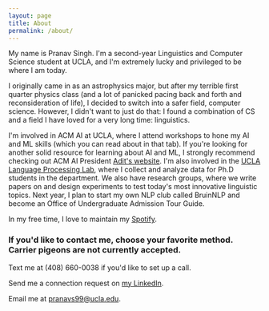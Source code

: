 ```yaml
---
layout: page
title: About
permalink: /about/
---
```


My name is Pranav Singh. I'm a second-year Linguistics and Computer Science student at UCLA, and I'm extremely lucky and privileged to be where I am today.

I originally came in as an astrophysics major, but after my terrible first quarter physics class (and a lot of panicked pacing back and forth and reconsideration of life), I decided to switch into a safer field, computer science. However, I didn't want to just do that: I found a combination of CS and a field I have loved for a very long time: linguistics.

I'm involved in ACM AI at UCLA, where I attend workshops to hone my AI and ML skills (which you can read about in that tab). If you're looking for another solid resource for learning about AI and ML, I strongly recommend checking out ACM AI President <a href="https://adeshpande3.github.io/adeshpande3.github.io/" target="_blank">Adit's website</a>. I'm also involved in the <a href="http://processing.linguistics.ucla.edu/" target="_blank">UCLA Language Processing Lab</a>, where I collect and analyze data for Ph.D students in the department. We also have research groups, where we write papers on and design experiments to test today's most innovative linguistic topics.
Next year, I plan to start my own NLP club called BruinNLP and become an Office of Undergraduate Admission Tour Guide.

In my free time, I love to maintain my [Spotify](https://open.spotify.com/user/1234704652?si=k6Dt_IgnTeKmHmJrtRzHtg).

### If you'd like to contact me, choose your favorite method. Carrier pigeons are not currently accepted.

Text me at (408) 660-0038 if you'd like to set up a call.

Send me a connection request on [my LinkedIn](https://www.linkedin.com/in/pranavs99/).

Email me at [pranavs99@ucla.edu](mailto:pranavs99@ucla.edu).
